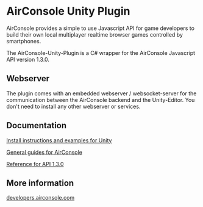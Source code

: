 # AirConsole Unity Plugin

AirConsole provides a simple to use Javascript API for game developers to build 
their own local multiplayer realtime browser games controlled by smartphones.

The AirConsole-Unity-Plugin is a C# wrapper for the AirConsole Javascript API version 1.3.0.

## Webserver
The plugin comes with an embedded webserver / websocket-server for 
the communication between the AirConsole backend and the Unity-Editor. 
You don't need to install any other webserver or services.

## Documentation
[Install instructions and examples for Unity](http://developers.airconsole.com/#/guides/unity)

[General guides for AirConsole](http://developers.airconsole.com/#/guides)

[Reference for API 1.3.0](http://developers.airconsole.com/api/api-1-3-0/AirConsole.html)

## More information
[developers.airconsole.com](http://developers.airconsole.com/)

